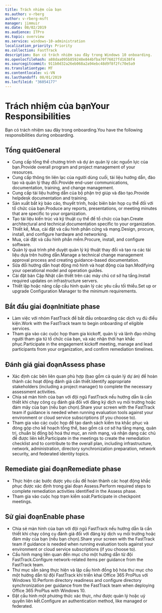 ```yaml
---
title: Trách nhiệm của bạn
ms.author: v-rberg
author: v-rberg-msft
manager: jimmuir
ms.date: 08/02/2019
ms.audience: ITPro
ms.topic: overview
ms.service: windows-10-administration
localization_priority: Priority
ms.collection: FastTrack
description: Bạn có trách nhiệm sau đây trong Windows 10 onboarding.
ms.openlocfilehash: a88daa095b859248e844bfba70f76027fd1638f4
ms.sourcegitcommit: 911b0d32a26eb068a2a94ebc48d9f8f2fc70e5a9
ms.translationtype: MT
ms.contentlocale: vi-VN
ms.lasthandoff: 08/01/2019
ms.locfileid: "36054177"
---
```

# <a name="your-responsibilities"></a><span data-ttu-id="0209a-103">Trách nhiệm của bạn</span><span class="sxs-lookup"><span data-stu-id="0209a-103">Your Responsibilities</span></span>

<span data-ttu-id="0209a-104">Bạn có trách nhiệm sau đây trong onboarding.</span><span class="sxs-lookup"><span data-stu-id="0209a-104">You have the following responsibilities during onboarding.</span></span>

## <a name="general"></a><span data-ttu-id="0209a-105">Tổng quát</span><span class="sxs-lookup"><span data-stu-id="0209a-105">General</span></span>

- <span data-ttu-id="0209a-106">Cung cấp tổng thể chương trình và dự án quản lý các nguồn lực của bạn.</span><span class="sxs-lookup"><span data-stu-id="0209a-106">Provide overall program and project management of your resources.</span></span>
- <span data-ttu-id="0209a-107">Cung cấp thông tin liên lạc của người dùng cuối, tài liệu hướng dẫn, đào tạo và quản lý thay đổi.</span><span class="sxs-lookup"><span data-stu-id="0209a-107">Provide end-user communications, documentation, training, and change management.</span></span>
- <span data-ttu-id="0209a-108">Cung cấp tài liệu hướng dẫn của bộ phận trợ giúp và đào tạo.</span><span class="sxs-lookup"><span data-stu-id="0209a-108">Provide helpdesk documentation and training.</span></span>
- <span data-ttu-id="0209a-109">Sản xuất bất kỳ báo cáo, thuyết trình, hoặc biên bản họp cụ thể đối với tổ chức của bạn.</span><span class="sxs-lookup"><span data-stu-id="0209a-109">Produce any reports, presentations, or meeting minutes that are specific to your organization.</span></span>
- <span data-ttu-id="0209a-110">Tạo tài liệu kiến trúc và kỹ thuật cụ thể để tổ chức của bạn.</span><span class="sxs-lookup"><span data-stu-id="0209a-110">Create architectural and technical documentation specific to your organization.</span></span>
- <span data-ttu-id="0209a-111">Thiết kế, Mua, cài đặt và cấu hình phần cứng và mạng.</span><span class="sxs-lookup"><span data-stu-id="0209a-111">Design, procure, install, and configure hardware and networking.</span></span>
- <span data-ttu-id="0209a-112">Mua, cài đặt và cấu hình phần mềm.</span><span class="sxs-lookup"><span data-stu-id="0209a-112">Procure, install, and configure software.</span></span>
- <span data-ttu-id="0209a-113">Quản lý quá trình phê duyệt quản lý kỹ thuật thay đổi và tạo ra các tài liệu dựa trên hướng dẫn.</span><span class="sxs-lookup"><span data-stu-id="0209a-113">Manage a technical change management approval process and creating guidance-based documentation.</span></span>
- <span data-ttu-id="0209a-114">Sửa đổi hướng dẫn hoạt động mô hình và hoạt động của bạn.</span><span class="sxs-lookup"><span data-stu-id="0209a-114">Modifying your operational model and operation guides.</span></span>
- <span data-ttu-id="0209a-115">Cài đặt bản Cập Nhật cần thiết trên các máy chủ cơ sở hạ tầng.</span><span class="sxs-lookup"><span data-stu-id="0209a-115">Install required updates on infrastructure servers.</span></span>
- <span data-ttu-id="0209a-116">Thiết lập hoặc nâng cấp cấu hình quản lý các yêu cầu tối thiểu.</span><span class="sxs-lookup"><span data-stu-id="0209a-116">Set up or upgrade Configuration Manager to the minimum requirements.</span></span>

## <a name="initiate-phase"></a><span data-ttu-id="0209a-117">Bắt đầu giai đoạn</span><span class="sxs-lookup"><span data-stu-id="0209a-117">Initiate phase</span></span>

- <span data-ttu-id="0209a-118">Làm việc với nhóm FastTrack để bắt đầu onboarding các dịch vụ đủ điều kiện.</span><span class="sxs-lookup"><span data-stu-id="0209a-118">Work with the FastTrack team to begin onboarding of eligible services.</span></span>
- <span data-ttu-id="0209a-119">Tham gia vào các cuộc họp tham gia kickoff, quản lý và lãnh đạo những người tham gia từ tổ chức của bạn, và xác nhận thời hạn khắc phục.</span><span class="sxs-lookup"><span data-stu-id="0209a-119">Participate in the engagement kickoff meeting, manage and lead participants from your organization, and confirm remediation timelines.</span></span>

## <a name="assess-phase"></a><span data-ttu-id="0209a-120">Đánh giá giai đoạn</span><span class="sxs-lookup"><span data-stu-id="0209a-120">Assess phase</span></span>

- <span data-ttu-id="0209a-121">Xác định các bên liên quan phù hợp (bao gồm cả quản lý dự án) để hoàn thành các hoạt động đánh giá cần thiết.</span><span class="sxs-lookup"><span data-stu-id="0209a-121">Identify appropriate stakeholders (including a project manager) to complete the necessary assessment activities.</span></span>
- <span data-ttu-id="0209a-122">Chia sẻ màn hình của bạn với đội ngũ FastTrack nếu hướng dẫn là cần thiết khi chạy công cụ đánh giá đối với đăng ký dịch vụ môi trường hoặc đám mây của bạn (nếu bạn chọn).</span><span class="sxs-lookup"><span data-stu-id="0209a-122">Share your screen with the FastTrack team if guidance is needed when running evaluation tools against your environment or cloud service subscriptions (if you choose to).</span></span>
- <span data-ttu-id="0209a-123">Tham gia vào các cuộc họp để tạo danh sách kiểm tra khắc phục và đóng góp cho kế hoạch tổng thể, bao gồm cả cơ sở hạ tầng mạng, quản trị, chuẩn bị đồng bộ hoá thư mục, an ninh mạng, và nhận dạng các chủ đề được liên kết.</span><span class="sxs-lookup"><span data-stu-id="0209a-123">Participate in the meetings to create the remediation checklist and to contribute to the overall plan, including infrastructure, network, administration, directory synchronization preparation, network security, and federated identity topics.</span></span>

## <a name="remediate-phase"></a><span data-ttu-id="0209a-124">Remediate giai đoạn</span><span class="sxs-lookup"><span data-stu-id="0209a-124">Remediate phase</span></span>

- <span data-ttu-id="0209a-125">Thực hiện các bước được yêu cầu để hoàn thành các hoạt động khắc phục được xác định trong giai đoạn Assess.</span><span class="sxs-lookup"><span data-stu-id="0209a-125">Perform required steps to complete remediation activities identified in the Assess phase.</span></span>
- <span data-ttu-id="0209a-126">Tham gia vào cuộc họp trạm kiểm soát.</span><span class="sxs-lookup"><span data-stu-id="0209a-126">Participate in checkpoint meetings.</span></span>

## <a name="enable-phase"></a><span data-ttu-id="0209a-127">Sử giai đoạn</span><span class="sxs-lookup"><span data-stu-id="0209a-127">Enable phase</span></span>

- <span data-ttu-id="0209a-128">Chia sẻ màn hình của bạn với đội ngũ FastTrack nếu hướng dẫn là cần thiết khi chạy công cụ đánh giá đối với đăng ký dịch vụ môi trường hoặc đám mây của bạn (nếu bạn chọn).</span><span class="sxs-lookup"><span data-stu-id="0209a-128">Share your screen with the FastTrack team if guidance is needed when running evaluation tools against your environment or cloud service subscriptions (if you choose to).</span></span>
- <span data-ttu-id="0209a-129">Cấu hình mạng liên quan đến mục cho một hướng dẫn từ đội FastTrack.</span><span class="sxs-lookup"><span data-stu-id="0209a-129">Configure network-related items per guidance from the FastTrack team.</span></span>
- <span data-ttu-id="0209a-130">Thư mục sẵn sàng thực hiện và lập cấu hình đồng bộ hóa thư mục cho một hướng dẫn từ đội FastTrack khi triển khai Office 365 ProPlus với Windows 10.</span><span class="sxs-lookup"><span data-stu-id="0209a-130">Perform directory readiness and configure directory synchronization per guidance from the FastTrack team when deploying Office 365 ProPlus with Windows 10.</span></span>
- <span data-ttu-id="0209a-131">Đặt cấu hình một phương thức xác thực, như được quản lý hoặc uỷ quyền liên kết.</span><span class="sxs-lookup"><span data-stu-id="0209a-131">Configure an authentication method, like managed or federated.</span></span>







  

  

 